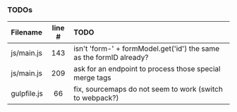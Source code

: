### TODOs
| Filename | line # | TODO
|:------|:------:|:------
| js/main.js | 143 | isn't 'form-' + formModel.get('id') the same as the formID already?
| js/main.js | 209 | ask for an endpoint to process those special merge tags
| gulpfile.js | 66 | fix, sourcemaps do not seem to work (switch to webpack?)